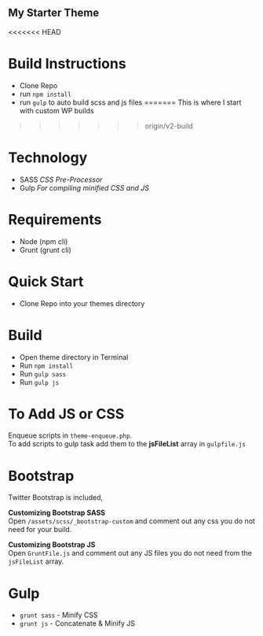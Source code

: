 My Starter Theme
----------------------
  
<<<<<<< HEAD
# Build Instructions
* Clone Repo 
* run `npm install`
* run `gulp` to auto build scss and js files
=======
This is where I start with custom WP builds
>>>>>>> origin/v2-build
  
Technology
==========
- SASS *CSS Pre-Processor*
- Gulp *For compiling minified CSS and JS*

Requirements
============
- Node (npm cli)
- Grunt (grunt cli)
    
Quick Start
===========
- Clone Repo into your themes directory

Build
======
- Open theme directory in Terminal
- Run `npm install`
- Run `gulp sass`
- Run `gulp js`
  
  
To Add JS or CSS
=================
Enqueue scripts in `theme-enqueue.php`.  
To add scripts to gulp task add them to the __jsFileList__ array in `gulpfile.js`
  
  
Bootstrap
=========
Twitter Bootstrap is included, 
  
__Customizing Bootstrap SASS__  
Open `/assets/scss/_bootstrap-custom` and comment out any css you do not need for your build.  

__Customizing Bootstrap JS__  
Open `GruntFile.js` and comment out any JS files you do not need from the `jsFileList` array.

Gulp
=====  
- `grunt sass` - Minify CSS
- `grunt js` - Concatenate & Minify JS